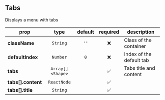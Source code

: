 ## Tabs

Displays a menu with tabs

prop | type | default | required | description
---- | :----: | :-------: | :--------: | -----------
**className** | `String` | `''` | :x: | Class of the container
**defaultIndex** | `Number` | `0` | :x: | Index of the default tab
**tabs** | `Array[]<Shape>` |  | :white_check_mark: | Tabs title and content
**tabs[].content** | `ReactNode` |  | :white_check_mark: | 
**tabs[].title** | `String` |  | :white_check_mark: | 

